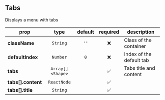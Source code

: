 ## Tabs

Displays a menu with tabs

prop | type | default | required | description
---- | :----: | :-------: | :--------: | -----------
**className** | `String` | `''` | :x: | Class of the container
**defaultIndex** | `Number` | `0` | :x: | Index of the default tab
**tabs** | `Array[]<Shape>` |  | :white_check_mark: | Tabs title and content
**tabs[].content** | `ReactNode` |  | :white_check_mark: | 
**tabs[].title** | `String` |  | :white_check_mark: | 

